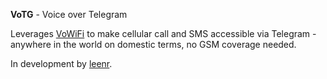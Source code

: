 **VoTG** - Voice over Telegram

Leverages [VoWiFi](https://en.wikipedia.org/wiki/Voice_over_WLAN) to make cellular call and SMS accessible via Telegram - anywhere in the world on domestic terms, no GSM coverage needed.

In development by [leenr](https://github.com/leenr).
